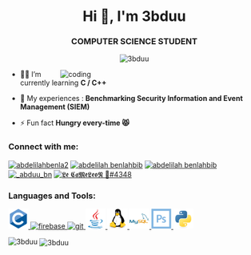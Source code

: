 <h1 align="center">Hi 👋, I'm 3bduu</h1>
<h3 align="center">COMPUTER SCIENCE STUDENT</h3>


<p align="center"> <img src="https://komarev.com/ghpvc/?username=3bduu&label=Profile%20views&color=0e75b6&style=flat" alt="3bduu" /></p>
<img align="right" alt="coding" width="400" src="https://user-images.githubusercontent.com/113942438/192161679-8137db34-07b1-4ad3-95ff-4f1035c56e18.gif">

- 👨‍💻 I’m currently learning **C / C++**

- 📄 My experiences : **Benchmarking Security Information and Event Management (SIEM)**

- ⚡ Fun fact **Hungry every-time 😾​**

<h3 align="left">Connect with me:</h3>
<p align="left">
<a href="https://twitter.com/abdelilahbenla2" target="blank"><img align="center" src="https://raw.githubusercontent.com/rahuldkjain/github-profile-readme-generator/master/src/images/icons/Social/twitter.svg" alt="abdelilahbenla2" height="30" width="40" /></a>
<a href="https://linkedin.com/in/abdelilah benlahbib" target="blank"><img align="center" src="https://raw.githubusercontent.com/rahuldkjain/github-profile-readme-generator/master/src/images/icons/Social/linked-in-alt.svg" alt="abdelilah benlahbib" height="30" width="40" /></a>
<a href="https://fb.com/abdelilah benlahbib" target="blank"><img align="center" src="https://raw.githubusercontent.com/rahuldkjain/github-profile-readme-generator/master/src/images/icons/Social/facebook.svg" alt="abdelilah benlahbib" height="30" width="40" /></a>
<a href="https://instagram.com/_abduu_bn" target="blank"><img align="center" src="https://raw.githubusercontent.com/rahuldkjain/github-profile-readme-generator/master/src/images/icons/Social/instagram.svg" alt="_abduu_bn" height="30" width="40" /></a>
<a href="https://discord.gg/𝕷𝖊 𝕮𝖆𝕸𝖊𝕷𝖊𝖔𝕹 👑#4348" target="blank"><img align="center" src="https://raw.githubusercontent.com/rahuldkjain/github-profile-readme-generator/master/src/images/icons/Social/discord.svg" alt="𝕷𝖊 𝕮𝖆𝕸𝖊𝕷𝖊𝖔𝕹 👑#4348" height="30" width="40" /></a>
</p>

<h3 align="left">Languages and Tools:</h3>
<p align="left"> <a href="https://www.cprogramming.com/" target="_blank" rel="noreferrer"> <img src="https://raw.githubusercontent.com/devicons/devicon/master/icons/c/c-original.svg" alt="c" width="40" height="40"/> </a> <a href="https://firebase.google.com/" target="_blank" rel="noreferrer"> <img src="https://www.vectorlogo.zone/logos/firebase/firebase-icon.svg" alt="firebase" width="40" height="40"/> </a> <a href="https://git-scm.com/" target="_blank" rel="noreferrer"> <img src="https://www.vectorlogo.zone/logos/git-scm/git-scm-icon.svg" alt="git" width="40" height="40"/> </a> <a href="https://www.java.com" target="_blank" rel="noreferrer"> <img src="https://raw.githubusercontent.com/devicons/devicon/master/icons/java/java-original.svg" alt="java" width="40" height="40"/> </a> <a href="https://www.linux.org/" target="_blank" rel="noreferrer"> <img src="https://raw.githubusercontent.com/devicons/devicon/master/icons/linux/linux-original.svg" alt="linux" width="40" height="40"/> </a> <a href="https://www.mysql.com/" target="_blank" rel="noreferrer"> <img src="https://raw.githubusercontent.com/devicons/devicon/master/icons/mysql/mysql-original-wordmark.svg" alt="mysql" width="40" height="40"/> </a> <a href="https://www.photoshop.com/en" target="_blank" rel="noreferrer"> <img src="https://raw.githubusercontent.com/devicons/devicon/master/icons/photoshop/photoshop-line.svg" alt="photoshop" width="40" height="40"/> </a> <a href="https://www.python.org" target="_blank" rel="noreferrer"> <img src="https://raw.githubusercontent.com/devicons/devicon/master/icons/python/python-original.svg" alt="python" width="40" height="40"/> </a> </p>

<p><img align="left" src="https://github-readme-stats.vercel.app/api/top-langs?username=3bduu&show_icons=true&locale=en&layout=compact" alt="3bduu" /></p>

<p>&nbsp;<img align="center" src="https://github-readme-stats.vercel.app/api?username=3bduu&show_icons=true&locale=en" alt="3bduu" /></p>
